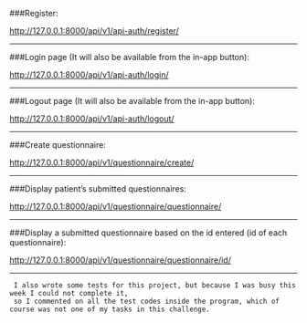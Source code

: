 ###Register:

http://127.0.0.1:8000/api/v1/api-auth/register/

---

###Login page (It will also be available from the in-app button):

http://127.0.0.1:8000/api/v1/api-auth/login/

---

###Logout page (It will also be available from the in-app button):

http://127.0.0.1:8000/api/v1/api-auth/logout/

---

###Create questionnaire:

http://127.0.0.1:8000/api/v1/questionnaire/create/

---
###Display patient’s submitted questionnaires:

http://127.0.0.1:8000/api/v1/questionnaire/questionnaire/

---

###Display a submitted questionnaire based on the id entered (id of each questionnaire):

http://127.0.0.1:8000/api/v1/questionnaire/questionnaire/id/

---
```
 I also wrote some tests for this project, but because I was busy this week I could not complete it,
 so I commented on all the test codes inside the program, which of course was not one of my tasks in this challenge.
```
